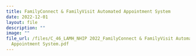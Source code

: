 ```yaml
---
title: FamilyConnect & FamilyVisit Automated Appointment System
date: 2022-12-01
layout: file
description: ""
image: ""
file_url: /files/C_46_LAMH_NHIP 2022_FamilyConnect & FamilyVisit Automated
  Appointment System.pdf
---
```

